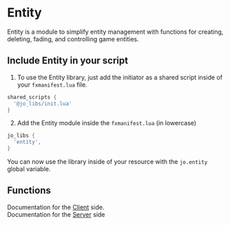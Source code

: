 # Entity

Entity is a module to simplify entity management with functions for creating, deleting, fading, and controlling game entities.

## Include Entity in your script

1. To use the Entity library, just add the initiator as a shared script inside of your `fxmanifest.lua` file.
```lua
shared_scripts {
  '@jo_libs/init.lua'
}

```
2. Add the Entity module inside the `fxmanifest.lua` (in lowercase)
```lua
jo_libs {
  'entity',
}

```
You can now use the library inside of your resource with the `jo.entity` global variable.

## Functions

Documentation for the [Client](./client.md) side.  
Documentation for the [Server](./server.md) side  
